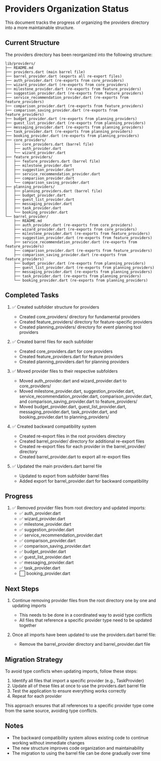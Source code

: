 # Providers Organization Status

This document tracks the progress of organizing the providers directory into a more maintainable structure.

## Current Structure

The providers directory has been reorganized into the following structure:

```
lib/providers/
├── README.md
├── providers.dart (main barrel file)
├── barrel_provider.dart (exports all re-export files)
├── auth_provider.dart (re-exports from core_providers)
├── wizard_provider.dart (re-exports from core_providers)
├── milestone_provider.dart (re-exports from feature_providers)
├── suggestion_provider.dart (re-exports from feature_providers)
├── service_recommendation_provider.dart (re-exports from feature_providers)
├── comparison_provider.dart (re-exports from feature_providers)
├── comparison_saving_provider.dart (re-exports from feature_providers)
├── budget_provider.dart (re-exports from planning_providers)
├── guest_list_provider.dart (re-exports from planning_providers)
├── messaging_provider.dart (re-exports from planning_providers)
├── task_provider.dart (re-exports from planning_providers)
├── booking_provider.dart (re-exports from planning_providers)
├── core_providers/
│   ├── core_providers.dart (barrel file)
│   ├── auth_provider.dart
│   └── wizard_provider.dart
├── feature_providers/
│   ├── feature_providers.dart (barrel file)
│   ├── milestone_provider.dart
│   ├── suggestion_provider.dart
│   ├── service_recommendation_provider.dart
│   ├── comparison_provider.dart
│   └── comparison_saving_provider.dart
├── planning_providers/
│   ├── planning_providers.dart (barrel file)
│   ├── budget_provider.dart
│   ├── guest_list_provider.dart
│   ├── messaging_provider.dart
│   ├── task_provider.dart
│   └── booking_provider.dart
└── barrel_provider/
    ├── README.md
    ├── auth_provider.dart (re-exports from core_providers)
    ├── wizard_provider.dart (re-exports from core_providers)
    ├── milestone_provider.dart (re-exports from feature_providers)
    ├── suggestion_provider.dart (re-exports from feature_providers)
    ├── service_recommendation_provider.dart (re-exports from feature_providers)
    ├── comparison_provider.dart (re-exports from feature_providers)
    ├── comparison_saving_provider.dart (re-exports from feature_providers)
    ├── budget_provider.dart (re-exports from planning_providers)
    ├── guest_list_provider.dart (re-exports from planning_providers)
    ├── messaging_provider.dart (re-exports from planning_providers)
    ├── task_provider.dart (re-exports from planning_providers)
    └── booking_provider.dart (re-exports from planning_providers)
```

## Completed Tasks

1. ✅ Created subfolder structure for providers
   - Created core_providers/ directory for fundamental providers
   - Created feature_providers/ directory for feature-specific providers
   - Created planning_providers/ directory for event planning tool providers

2. ✅ Created barrel files for each subfolder
   - Created core_providers.dart for core providers
   - Created feature_providers.dart for feature providers
   - Created planning_providers.dart for planning providers

3. ✅ Moved provider files to their respective subfolders
   - Moved auth_provider.dart and wizard_provider.dart to core_providers/
   - Moved milestone_provider.dart, suggestion_provider.dart, service_recommendation_provider.dart, comparison_provider.dart, and comparison_saving_provider.dart to feature_providers/
   - Moved budget_provider.dart, guest_list_provider.dart, messaging_provider.dart, task_provider.dart, and booking_provider.dart to planning_providers/

4. ✅ Created backward compatibility system
   - Created re-export files in the root providers directory
   - Created barrel_provider/ directory for additional re-export files
   - Created re-export files for each provider in the barrel_provider/ directory
   - Created barrel_provider.dart to export all re-export files

5. ✅ Updated the main providers.dart barrel file
   - Updated to export from subfolder barrel files
   - Added export for barrel_provider.dart for backward compatibility

## Progress

1. ✅ Removed provider files from root directory and updated imports:
   - ✅ auth_provider.dart
   - ✅ wizard_provider.dart
   - ✅ milestone_provider.dart
   - ✅ suggestion_provider.dart
   - ✅ service_recommendation_provider.dart
   - ✅ comparison_provider.dart
   - ✅ comparison_saving_provider.dart
   - ✅ budget_provider.dart
   - ✅ guest_list_provider.dart
   - ✅ messaging_provider.dart
   - ✅ task_provider.dart
   - ⬜ booking_provider.dart

## Next Steps

1. Continue removing provider files from the root directory one by one and updating imports
   - This needs to be done in a coordinated way to avoid type conflicts
   - All files that reference a specific provider type need to be updated together

2. Once all imports have been updated to use the providers.dart barrel file:
   - Remove the barrel_provider directory and barrel_provider.dart file

## Migration Strategy

To avoid type conflicts when updating imports, follow these steps:

1. Identify all files that import a specific provider (e.g., TaskProvider)
2. Update all of these files at once to use the providers.dart barrel file
3. Test the application to ensure everything works correctly
4. Repeat for each provider

This approach ensures that all references to a specific provider type come from the same source, avoiding type conflicts.

## Notes

- The backward compatibility system allows existing code to continue working without immediate changes
- The new structure improves code organization and maintainability
- The migration to using the barrel file can be done gradually over time
